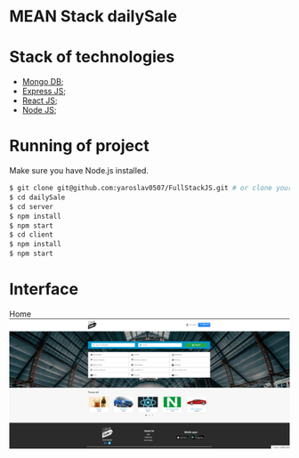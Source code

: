 # MEAN Stack dailySale 


# Stack of technologies
* [Mongo DB](https://www.mongodb.org/);
* [Express JS](http://expressjs.com/);
* [React JS](https://reactjs.org/);
* [Node JS](https://nodejs.org/);


# Running of project

Make sure you have Node.js installed.

```sh
$ git clone git@github.com:yaroslav0507/FullStackJS.git # or clone your own fork
$ cd dailySale
$ cd server
$ npm install
$ npm start
$ cd client
$ npm install
$ npm start
```

# Interface

Home
![HOME](./client/src/images/dailySale.png)
